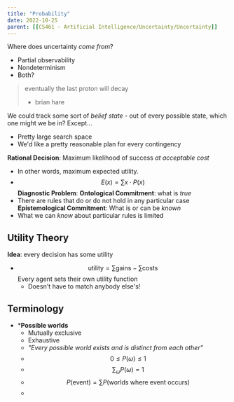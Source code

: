 ```yaml
---
title: "Probability"
date: 2022-10-25
parent: [[CS461 - Artificial Intelligence/Uncertainty/Uncertainty]]
---
```


Where does uncertainty *come from*?
* Partial observability
* Nondeterminism
* Both?

> eventually the last proton will decay
> 
> - brian hare

We could track some sort of *belief state* - out of every possible state, which one might we be in? Except...
* Pretty large search space
* We'd like a pretty reasonable plan for every contingency

**Rational Decision**: Maximum likelihood of success *at acceptable cost*
* In other words, maximum expected utility.
* $$E(x) = \sum{x} \cdot P(x)$$
**Diagnostic Problem**: 
**Ontological Commitment**: what is *true*
* There are rules that do or do not hold in any particular case
**Epistemological Commitment**: What is or can be *known*
* What we can *know* about particular rules is limited

## Utility Theory
**Idea**: every decision has some utility
* $$\text{utility} = \sum{\text{gains}} - \sum{\text{costs}}$$Every agent sets their own utility function
	* Doesn't have to match anybody else's!

## Terminology
* ***Possible worlds**
	* Mutually exclusive
	* Exhaustive
	* *"Every possible world exists and is distinct from each other"*
	* $$0 \leq P(\omega) \leq 1$$
	* $$\sum_\omega{P(\omega)} = 1$$
	* $$P(\text{event}) = \sum{P(\text{worlds where event occurs})}$$
	* 